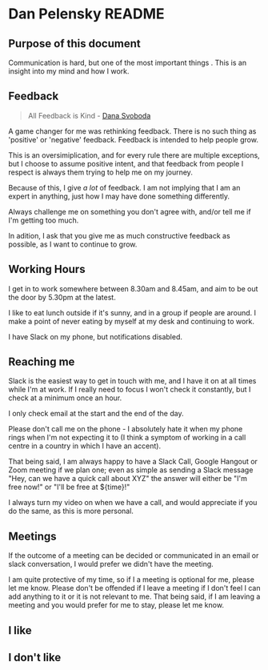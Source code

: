 # Dan Pelensky README

## Purpose of this document
Communication is hard, but one of the most important things . This is an insight into my mind and how I work.

## Feedback
> All Feedback is Kind - [Dana Svoboda](http://www.chiefjoyofficer.com/)

A game changer for me was rethinking feedback. There is no such thing as 'positive' or 'negative' feedback. Feedback is intended to help people grow.

This is an oversimiplication, and for every rule there are multiple exceptions, but I choose to assume positive intent, and that feedback from people I respect is always them trying to help me on my journey. 

Because of this, I give _a lot_ of feedback. I am not implying that I am an expert in anything, just how I may have done something differently.

Always challenge me on something you don't agree with, and/or tell me if I'm getting too much.

In adition, I ask that you give me as much constructive feedback as possible, as I want to continue to grow.

## Working Hours
I get in to work somewhere between 8.30am and 8.45am, and aim to be out the door by 5.30pm at the latest.

I like to eat lunch outside if it's sunny, and in a group if people are around. I make a point of never eating by myself at my desk and continuing to work.

I have Slack on my phone, but notifications disabled.

## Reaching me
Slack is the easiest way to get in touch with me, and I have it on at all times while I'm at work. If I really need to focus I won't check it constantly, but I check at a minimum once an hour.

I only check email at the start and the end of the day.

Please don't call me on the phone - I absolutely hate it when my phone rings when I'm not expecting it to (I think a symptom of working in a call centre in a country in which I have an accent).

That being said, I am always happy to have a Slack Call, Google Hangout or Zoom meeting if we plan one; even as simple as sending a Slack message "Hey, can we have a quick call about XYZ" the answer will either be "I'm free now!" or "I'll be free at ${time}!"

I always turn my video on when we have a call, and would appreciate if you do the same, as this is more personal.

## Meetings
If the outcome of a meeting can be decided or communicated in an email or slack conversation, I would prefer we didn't have the meeting.

I am quite protective of my time, so if I a meeting is optional for me, please let me know. Please don't be offended if I leave a meeting if I don't feel I can add anything to it or it is not relevant to me. That being said, if I am leaving a meeting and you would prefer for me to stay, please let me know.

## I like

## I don't like
